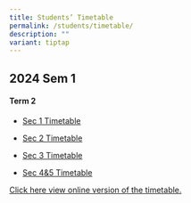 ```yaml
---
title: Students’ Timetable
permalink: /students/timetable/
description: ""
variant: tiptap
---
```

<h2>2024 Sem 1</h2>
<h4>Term 2</h4>
<ul data-tight="true" class="tight">
<li>
<p><a href="/files/Timetables/Students Timetable/2024_Term_2_Class_Timetable_Sec_1.pdf" rel="noopener noreferrer nofollow" target="_blank">Sec 1 Timetable</a>
</p>
</li>
<li>
<p><a href="/files/Timetables/Students Timetable/2024_Term_2_Class_Timetable_Sec_2.pdf" rel="noopener noreferrer nofollow" target="_blank">Sec 2 Timetable</a>
</p>
</li>
<li>
<p><a href="/files/Timetables/Students Timetable/2024_Term_2_Class_Timetable_Sec_3.pdf" rel="noopener noreferrer nofollow" target="_blank">Sec 3 Timetable</a>
</p>
</li>
<li>
<p><a href="/files/Timetables/Students Timetable/2024_Term_2_Class_Timetable_Sec_4_5.pdf" rel="noopener noreferrer nofollow" target="_blank">Sec 4&amp;5 Timetable</a>
</p>
</li>
</ul>
<p></p>
<p><a href="https://yishunsec.edupage.org/timetable/view.php" rel="noopener noreferrer nofollow" target="_blank">Click here view online version of the timetable.</a>
</p>
<p></p>